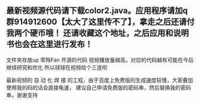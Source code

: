 


最新视频源代码请下载color2.java。应用程序请加q群914912600【太大了这里传不了】，拿走之后还请付我两个硬币哦！ 还请收藏这个地址，之后应用和说明书也会在这里进行发布！
------------------------------------
文件夹存放up 零殇Fan 开源的代码
视频播放量越高，对应的代码越有可能在今后继续研究和优化
所以球球在视频给个三连呗

最新视频的  自 动 化 焊 接 的工程，由于百度上免费版的生成速度较慢，大家叠加使用我的码的话会直接龟速，
建议自己申请免费版的密码串，然后替换我的密码串，谢谢支持
